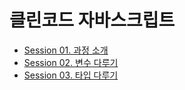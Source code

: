 # 클린코드 자바스크립트

- [Session 01. 과정 소개](https://github.com/ansu7514/TIL/blob/main/CleanCode_for_JS/Session%2001/Session%2001.%20%EA%B3%BC%EC%A0%95%20%EC%86%8C%EA%B0%9C.md)
- [Session 02. 변수 다루기](https://github.com/ansu7514/TIL/blob/main/CleanCode_for_JS/Session%2002/Session%2002.%20%EB%B3%80%EC%88%98%20%EB%8B%A4%EB%A3%A8%EA%B8%B0.md)
- [Session 03. 타입 다루기](https://github.com/ansu7514/TIL/blob/main/CleanCode_for_JS/Session%2003/Session%2003.%20%ED%83%80%EC%9E%85%20%EB%8B%A4%EB%A3%A8%EA%B8%B0.md)